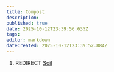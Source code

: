 ```yaml
---
title: Compost
description: 
published: true
date: 2025-10-12T23:39:56.635Z
tags: 
editor: markdown
dateCreated: 2025-10-12T23:39:52.884Z
---
```


1.  REDIRECT [Soil](Recipaedia/Terrain/Soil.md "wikilink")